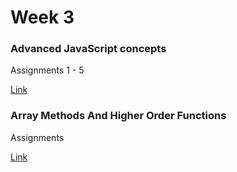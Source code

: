 # Week 3

### Advanced JavaScript concepts

Assignments 1 - 5

[Link](https://users.metropolia.fi/~mirohi/WebOhjelmointi/Week3/Advanced_JavaScript_Concepts/)

### Array Methods And Higher Order Functions

Assignments

[Link](https://users.metropolia.fi/~mirohi/WebOhjelmointi/Week3/Array_Methods_And_Higher_Order_Functions/)




